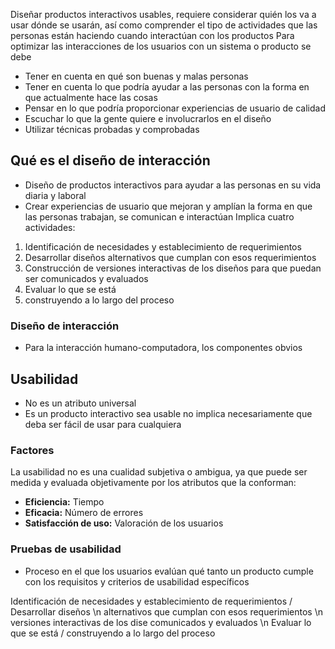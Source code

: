 Diseñar productos interactivos usables, requiere considerar quién los va a usar  dónde se usarán, así como comprender el tipo de actividades que las personas están haciendo cuando interactúan con los productos
Para optimizar las interacciones de los usuarios con un sistema o producto se debe
- Tener en cuenta en qué son buenas y malas personas
- Tener en cuenta lo que podría ayudar a las personas con la forma en que actualmente hace las cosas
- Pensar en lo que podría proporcionar experiencias de usuario de calidad
- Escuchar lo que la gente quiere e involucrarlos en el diseño
- Utilizar técnicas probadas y comprobadas
## Qué es el diseño de interacción
- Diseño de productos interactivos para ayudar a las personas en su vida diaria y laboral
- Crear experiencias de usuario que mejoran y amplían la forma en que las personas trabajan, se comunican e interactúan
Implica cuatro actividades:
1. Identificación de necesidades y establecimiento de requerimientos
2. Desarrollar diseños alternativos que cumplan con esos requerimientos
3. Construcción de versiones interactivas de los diseños para que puedan ser comunicados y evaluados
4. Evaluar lo que se está
5. construyendo a lo largo del proceso
### Diseño de interacción
- Para la interacción humano-computadora, los componentes obvios 
## Usabilidad
- No es un atributo universal
- Es un producto interactivo sea usable no implica necesariamente que deba ser fácil de usar para cualquiera
### Factores
La usabilidad no es una  cualidad subjetiva o ambigua, ya que puede ser medida y evaluada objetivamente por los atributos que la conforman:
- **Eficiencia:** Tiempo
- **Eficacia:** Número de errores
- **Satisfacción de uso:** Valoración de los usuarios
### Pruebas de usabilidad
- Proceso en el que los usuarios evalúan qué tanto un producto cumple con los requisitos y criterios de usabilidad específicos






Identificación de necesidades y establecimiento de requerimientos / Desarrollar diseños \\n alternativos que cumplan con esos requerimientos \\n  versiones interactivas de los dise comunicados y evaluados \\n Evaluar lo que se está / construyendo a lo largo del proceso